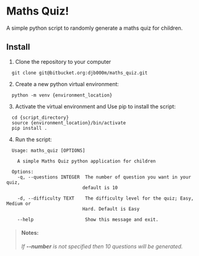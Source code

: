 # Maths Quiz!

A simple python script to randomly generate a maths quiz for children.

## Install

1. Clone the repository to your computer

```
  git clone git@bitbucket.org:djb000m/maths_quiz.git
```

2. Create a new python virtual environment:

```
  python -m venv {environment_location}

```

3. Activate the virtual environment and Use pip to install the script:

```
  cd {script_directory}
  source {environment_location}/bin/activate
  pip install .
```

4. Run the script:

```
  Usage: maths_quiz [OPTIONS]

    A simple Maths Quiz python application for children

  Options:
    -q, --questions INTEGER  The number of question you want in your quiz,
                            default is 10

    -d, --difficulty TEXT    The difficulty level for the quiz; Easy, Medium or
                            Hard. Default is Easy

    --help                   Show this message and exit.

```

> #### Notes:
>
> _If **--number** is not specified then 10 questions will be generated._
